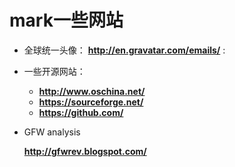 mark一些网站
===========

+ 全球统一头像： **<http://en.gravatar.com/emails/>** : 

+ 一些开源网站：

	+ **<http://www.oschina.net/>**
	+ **<https://sourceforge.net/>**
	+ **<https://github.com/>**

+ GFW analysis

	**<http://gfwrev.blogspot.com/>**